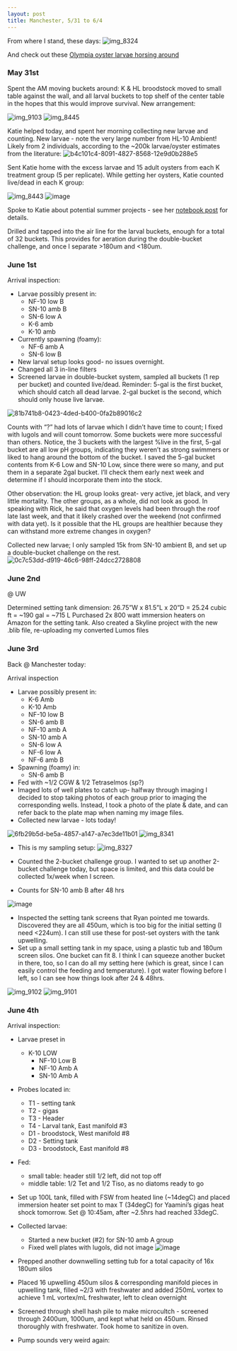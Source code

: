 ```yaml
---
layout: post
title: Manchester, 5/31 to 6/4
---
```


From where I stand, these days: ![img_8324](https://cloud.githubusercontent.com/assets/17264765/26771524/bef2f788-4973-11e7-964c-ab880688679e.JPG)

And check out these [Olympia oyster larvae horsing around](https://youtu.be/CuSGIt139Lc)

### May 31st

Spent the AM moving buckets around: K & HL broodstock moved to small table against the wall, and all larval buckets to top shelf of the center table in the hopes that this would improve survival.  New arrangement: 
 
![img_9103](https://cloud.githubusercontent.com/assets/17264765/26771367/a4e8d836-4972-11e7-9ccf-9047024eb29b.JPG)
![img_8445](https://cloud.githubusercontent.com/assets/17264765/26771365/a4d58880-4972-11e7-9735-002ff0566c9c.JPG)

Katie helped today, and spent her morning collecting new larvae and counting. New larvae - note the very large number from HL-10 Ambient! Likely from 2 individuals, according to the ~200k larvae/oyster estimates from the literature:
![b4c101c4-8091-4827-8568-12e9d0b288e5](https://cloud.githubusercontent.com/assets/17264765/26770907/75bd2bb4-496f-11e7-8760-5b04a0196fdf.png)

Sent Katie home with the excess larvae and 15 adult oysters from each K treatment group (5 per replicate).  While getting her oysters, Katie counted live/dead in each K group:

![img_8443](https://cloud.githubusercontent.com/assets/17264765/26771361/a4bf4afc-4972-11e7-90cd-d2d4e1263b29.JPG)
![image](https://cloud.githubusercontent.com/assets/17264765/26770921/84241032-496f-11e7-9f0a-ec2266a03e0d.png)

Spoke to Katie about potential summer projects - see her [notebook post](https://genefish.wordpress.com/2017/06/01/katies-notebook-manchester-week-2/) for details.

Drilled and tapped into the air line for the larval buckets, enough for a total of 32 buckets. This provides for aeration during the double-bucket challenge, and once I separate >180um and <180um.

### June 1st

Arrival inspection:

- Larvae possibly present in:
    - NF-10 low B
    - SN-10 amb B
    - SN-6 low A
    - K-6 amb
    - K-10 amb
- Currently spawning (foamy):
    - NF-6 amb A
    - SN-6 low B
- New larval setup looks good- no issues overnight.
- Changed all 3 in-line filters
- Screened larvae in double-bucket system, sampled all buckets (1 rep per bucket) and counted live/dead. Reminder: 5-gal is the first bucket, which should catch all dead larvae. 2-gal bucket is the second, which should only house live larvae.

![81b741b8-0423-4ded-b400-0fa2b89016c2](https://cloud.githubusercontent.com/assets/17264765/26770946/ac31e112-496f-11e7-8c53-a8e380a56940.png)

Counts with “?” had lots of larvae which I didn’t have time to count; I fixed with lugols and will count tomorrow. Some buckets were more successful than others. Notice, the 3 buckets with the largest %live in the first, 5-gal bucket are all low pH groups, indicating they weren’t as strong swimmers or liked to hang around the bottom of the bucket. I saved the 5-gal bucket contents from K-6 Low and SN-10 Low, since there were so many, and put them in a separate 2gal bucket. I’ll check them early next week and determine if I should incorporate them into the stock.

Other observation: the HL group looks great- very active, jet black, and very little mortality.  The other groups, as a whole, did not look as good. In speaking with Rick, he said that oxygen levels had been through the roof late last week, and that it likely crashed over the weekend (not confirmed with data yet).  Is it possible that the HL groups are healthier because they can withstand more extreme changes in oxygen?

Collected new larvae; I only sampled 15k from SN-10 ambient B, and set up a double-bucket challenge on the rest.
![0c7c53dd-d919-46c6-98ff-24dcc2728808](https://cloud.githubusercontent.com/assets/17264765/26770949/ae51b404-496f-11e7-91fa-b09f04d2d9ae.png)

### June 2nd

@ UW

Determined setting tank dimension: 26.75”W x 81.5”L x 20”D = 25.24 cubic ft = ~190 gal = ~715 L
Purchased 2x 800 watt immersion heaters on Amazon for the setting tank.
Also created a Skyline project with the new .blib file, re-uploading my converted Lumos files

### June 3rd 

Back @ Manchester today:

Arrival inspection

- Larvae possibly present in:
    - K-6 Amb
    - K-10 Amb
    - NF-10 low B
    - SN-6 amb B
    - NF-10 amb A
    - SN-10 amb A
    - SN-6 low A
    - NF-6 low A
    - NF-6 amb B
- Spawning (foamy) in:
    - SN-6 amb B
- Fed with ~1/2 CGW & 1/2 Tetraselmos (sp?)
- Imaged lots of well plates to catch up- halfway through imaging I decided to stop taking photos of each group prior to imaging the corresponding wells. Instead, I took a photo of the plate & date, and can refer back to the plate map when naming my image files.
- Collected new larvae - lots today!

![6fb29b5d-be5a-4857-a147-a7ec3de11b01](https://cloud.githubusercontent.com/assets/17264765/26770990/029cbaae-4970-11e7-9e7c-1dccbb421c7c.png)
![img_8341](https://cloud.githubusercontent.com/assets/17264765/26771364/a4d425b2-4972-11e7-9c3a-c79eb82816eb.JPG)

- This is my sampling setup: 
![img_8327](https://cloud.githubusercontent.com/assets/17264765/26771360/a4bc7534-4972-11e7-8ecb-179ab4d533a5.JPG)

- Counted the 2-bucket challenge group. I wanted to set up another 2-bucket challenge today, but space is limited, and this data could be collected 1x/week when I screen.
- Counts for SN-10 amb B after 48 hrs

![image](https://cloud.githubusercontent.com/assets/17264765/26770999/0eb760a0-4970-11e7-9c98-1263a31a24b5.png)

- Inspected the setting tank screens that Ryan pointed me towards. Discovered they are all 450um, which is too big for the initial setting (I need <224um).  I can still use these for post-set oysters with the tank upwelling.
- Set up a small setting tank in my space, using a plastic tub and 180um screen silos. One bucket can fit 8.  I think I can squeeze another bucket in there, too, so I can do all my setting here (which is great, since I can easily control the feeding and temperature).  I got water flowing before I left, so I can see how things look after 24 & 48hrs.

![img_9102](https://cloud.githubusercontent.com/assets/17264765/26771366/a4d77d20-4972-11e7-8c47-b1e38a91ddf8.JPG)
![img_9101](https://cloud.githubusercontent.com/assets/17264765/26771362/a4bf8c10-4972-11e7-9406-031eb6a582ae.JPG)

### June 4th

Arrival inspection:
- Larvae preset in
    - K-10 LOW
        - NF-10 Low B
        - NF-10 Amb A
        - SN-10 Amb A
- Probes located in:
    - T1 - setting tank
    - T2 - gigas
    - T3 - Header
    - T4 - Larval tank, East manifold #3
    - D1 - broodstock, West manifold #8
    - D2 - Setting tank
    - D3 - broodstock, East manifold #8
- Fed:
    - small table: header still 1/2 left, did not top off
    - middle table: 1/2 Tet and 1/2 Tiso, as no diatoms ready to go
- Set up 100L tank, filled with FSW from heated line (~14degC) and placed immersion heater set point to max T (34degC) for Yaamini’s gigas heat shock tomorrow.  Set @ 10:45am, after ~2.5hrs had reached 33degC.
- Collected larvae:
    - Started a new bucket (#2) for SN-10 amb A group
    - Fixed well plates with lugols, did not image
![image](https://cloud.githubusercontent.com/assets/17264765/26771596/4ed2095c-4974-11e7-9300-754b9cc5892f.png)

- Prepped another downwelling setting tub for a total capacity of 16x 180um silos
- Placed 16 upwelling 450um silos & corresponding manifold pieces in upwelling tank, filled ~2/3 with freshwater and added 250mL vortex to achieve 1 mL vortex/mL freshwater, left to clean overnight
- Screened through shell hash pile to make microcultch - screened through 2400um, 1000um, and kept what held on 450um. Rinsed thoroughly with freshwater. Took home to sanitize in oven.
- Pump sounds very weird again:
